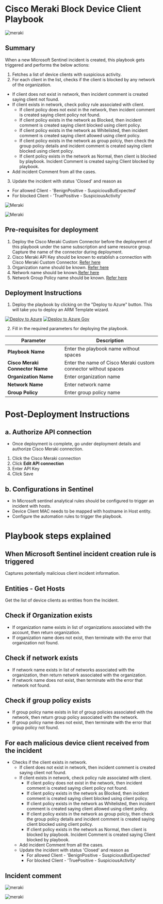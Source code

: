 # Cisco Meraki Block Device Client Playbook

![meraki](../../Connector/MerakiConnector/logo.jpg)

## Summary
 When a new Microsoft Sentinel incident is created, this playbook gets triggered and performs the below actions:
 1. Fetches a list of device clients with suspicious activity.
 2. For each client in the list, checks if the client is blocked by any network of the organization.
  - If client does not exist in network, then incident comment is created saying client not found.
  - If client exists in network, check policy rule associated with client.
     * If client policy does not exist in the network, then incident comment is created saying client policy not found.
     *  If client policy exists in the network as Blocked, then incident comment is created saying client blocked using client policy.
     *  If client policy exists in the network as Whitelisted, then incident comment is created saying client allowed using client policy.
     *  If client policy exists in the network as group polciy, then check the group policy details and  incident comment is created saying client blocked using client policy.
     *  If client policy exists in the network as Normal, then client is blocked by playbook. Incident Comment is created saying Client blocked by playbook.
  - Add incident Comment from all the cases.
3. Update the incident with status 'Closed' and reason as
  - For allowed Client - 'BenignPositive - SuspiciousButExpected'
  - For blocked Client - 'TruePositive - SuspiciousActivity'


![Meraki](./Images/PlaybookDesignerLight.png)

![Meraki](./Images/PlaybookDesignerDark.png)


 ## Pre-requisites for deployment
1. Deploy the Cisco Meraki Custom Connector before the deployment of this playbook under the same subscription and same resource group. Capture the name of the connector during deployment.
2. Cisco Meraki API Key should be known to establish a connection with Cisco Meraki Custom Connector. [Refer here](https://developer.cisco.com/meraki/api-v1/#!getting-started/authorization)
3. Organization name should be known. [Refer here](https://developer.cisco.com/meraki/api-v1/#!getting-started/find-your-organization-id)
4. Network name should be known.[Refer here](https://developer.cisco.com/meraki/api-v1/#!getting-started/find-your-network-id)
5. Network Group Policy name should be known. [Refer here](./Images/Scheduling-FromOneDay.png)

 ## Deployment Instructions
 1. Deploy the playbook by clicking on the "Deploy to Azure" button. This will take you to deploy an ARM Template wizard.

[![Deploy to Azure](https://aka.ms/deploytoazurebutton)](https://portal.azure.com/#create/Microsoft.Template/uri/https%3A%2F%2Fraw.githubusercontent.com%2FAzure%2FAzure-Sentinel%2Fmaster%2FSolutions%2FCiscoMeraki%2FPlaybooks%2FBlock-Device-Client%2Fazuredeploy.json)
[![Deploy to Azure Gov](https://aka.ms/deploytoazuregovbutton)](https://portal.azure.us/#create/Microsoft.Template/uri/https%3A%2F%2Fraw.githubusercontent.com%2FAzure%2FAzure-Sentinel%2Fmaster%2FSolutions%2FCiscoMeraki%2FPlaybooks%2FBlock-Device-Client%2Fazuredeploy.json)


 2. Fill in the required parameters for deploying the playbook.

 | Parameter  | Description |
| ------------- | ------------- |
| **Playbook Name** | Enter the playbook name without spaces |
| **Cisco Meraki Connector Name**|Enter the name of Cisco Meraki custom connector without spaces |
| **Organization Name** | Enter organization name |
| **Network Name**| Enter network name |
| **Group Policy**|Enter group policy name |


# Post-Deployment Instructions
## a. Authorize API connection
* Once deployment is complete, go under deployment details and authorize Cisco Meraki connection.
1.  Click the Cisco Meraki connection
2.  Click **Edit API connection**
3.  Enter API Key
4.  Click Save

## b. Configurations in Sentinel
- In Microsoft sentinel analytical rules should be configured to trigger an incident with hosts.
- Device Client MAC needs to be mapped with hostname in Host entity.
- Configure the automation rules to trigger the playbook.

# Playbook steps explained
## When Microsoft Sentinel incident creation rule is triggered
  Captures potentially malicious client incident information.

## Entities - Get Hosts
  Get the list of device clients as entities from the Incident.

## Check if Organization exists
 *  If organization name exists in list of organizations associated with the account, then return organization.
 *  If organization name does not exist, then terminate with the error that organization not found.

 ## Check if network exists
  *  If network name exists in list of networks associated with the organization, then return network associated with the organization.
  *  If network name does not exist, then terminate with the error that network not found.

  ## Check if group policy exists
  *  If group policy name exists in list of group policies associated with the network, then return group policy associated with the network.
  *  If group policy name does not exist, then terminate with the error that group policy not found.

## For each malicious device client received from the incident
- Checks if the client exists in network.
  - If client does not exist in network, then incident comment is created saying client not found.
  - If client exists in network, check policy rule associated with client.
     * If client policy does not exist in the network, then incident comment is created saying client policy not found.
     *  If client policy exists in the network as Blocked, then incident comment is created saying client blocked using client policy.
     *  If client policy exists in the network as Whitelisted, then incident comment is created saying client allowed using client policy.
     *  If client policy exists in the network as group polciy, then check the group policy details and  incident comment is created saying client blocked using client policy.
     *  If client policy exists in the network as Normal, then client is blocked by playbook. Incident Comment is created saying Client blocked by playbook.
  - Add incident Comment from all the cases.
  - Update the incident with status 'Closed' and reason as
    - For allowed Client - 'BenignPositive - SuspiciousButExpected'
    - For blocked Client - 'TruePositive - SuspiciousActivity'

## Incident comment
![meraki](./Images/IncidentCommentLight.jpg)

![meraki](./Images/IncidentCommentDark.jpg)
